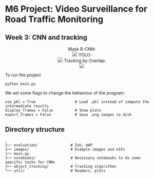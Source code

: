 # M6 Project: Video Surveillance for Road Traffic Monitoring

## Week 3: CNN and tracking

<div align="center">
  Mask R-CNN:<br>
  <img src="https://github.com/mcv-m6-video/mcv-m6-2019-team3/blob/master/week3/images/mask-rcnn_off_the_shelf.gif">
  YOLO:<br>
  <img src="https://github.com/mcv-m6-video/mcv-m6-2019-team3/blob/master/week3/images/yolo.gif">
  Tracking by Overlap:<br>
  <img src="https://github.com/mcv-m6-video/mcv-m6-2019-team3/blob/master/week3/images/tracking_overlap.gif">
</div>

To run the project
```
python main.py
```

We set some flags to change the behaviour of the program:
```
use_pkl = True                  # Load .pkl instead of compute the intermediate results
display_frames = False          # Show plots
export_frames = False           # Save .png images to disk
```

## Directory structure

```
.
├── evaluation/               # IoU, mAP
├── images/                   # Example images and GIFs
├── main.py
├── notebooks/                # Necessary notebooks to do some specific tasks for CNNs
├── object_tracking/          # Tracking algorithms
└── util/                     # Readers, plots 
```
